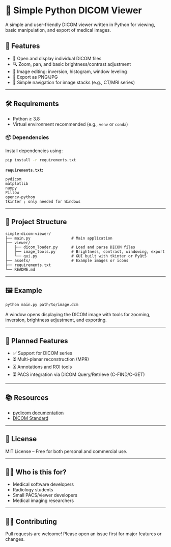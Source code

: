 # 🩻 Simple Python DICOM Viewer

A simple and user-friendly DICOM viewer written in Python for viewing, basic manipulation, and export of medical images.

## 🚀 Features

- 📂 Open and display individual DICOM files
- 🔍 Zoom, pan, and basic brightness/contrast adjustment
- 🎨 Image editing: inversion, histogram, window leveling
- 💾 Export as PNG/JPG
- 🧭 Simple navigation for image stacks (e.g., CT/MRI series)

---

## 🛠️ Requirements

- Python ≥ 3.8
- Virtual environment recommended (e.g., `venv` or `conda`)

### 📦 Dependencies

Install dependencies using:

```bash
pip install -r requirements.txt
```

**`requirements.txt`:**

```
pydicom
matplotlib
numpy
Pillow
opencv-python
tkinter ; only needed for Windows
```

---

## 📁 Project Structure

```text
simple-dicom-viewer/
├── main.py                  # Main application
├── viewer/
│   ├── dicom_loader.py      # Load and parse DICOM files
│   ├── image_tools.py       # Brightness, contrast, windowing, export
│   └── gui.py               # GUI built with tkinter or PyQt5
├── assets/                  # Example images or icons
├── requirements.txt
└── README.md
```

---

## 🖼️ Example

```bash
python main.py path/to/image.dcm
```

A window opens displaying the DICOM image with tools for zooming, inversion, brightness adjustment, and exporting.

---

## 🔧 Planned Features

- ✅ Support for DICOM series
- ⏳ Multi-planar reconstruction (MPR)
- ⏳ Annotations and ROI tools
- ⏳ PACS integration via DICOM Query/Retrieve (C-FIND/C-GET)

---

## 📚 Resources

- [pydicom documentation](https://pydicom.github.io/)
- [DICOM Standard](https://www.dicomstandard.org/)

---

## 📜 License

MIT License – Free for both personal and commercial use.

---

## 👨‍⚕️ Who is this for?

- Medical software developers
- Radiology students
- Small PACS/viewer developers
- Medical imaging researchers

---

## 🙋‍♂️ Contributing

Pull requests are welcome! Please open an issue first for major features or changes.
